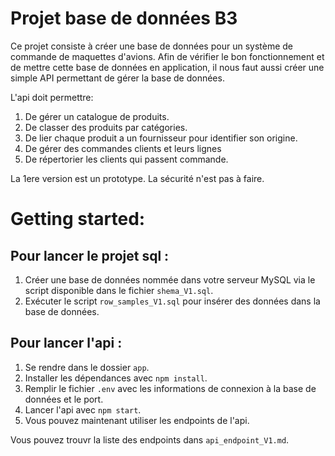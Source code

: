 # Projet base de données B3

Ce projet consiste à créer une base de données pour un système de commande de maquettes d'avions. Afin de vérifier le bon fonctionnement et de mettre cette base de données en application, il nous faut aussi créer une simple API permettant de gérer la base de données.

L'api doit permettre: 
1. De gérer un catalogue de produits.
2. De classer des produits par catégories.
3. De lier chaque produit a un fournisseur pour identifier son origine.
4. De gérer des commandes clients et leurs lignes
5. De répertorier les clients qui passent commande.

La 1ere version est un prototype. La sécurité n'est pas à faire.

# Getting started:

## Pour lancer le projet sql :

1. Créer une base de données nommée dans votre serveur MySQL via le script disponible dans le fichier `shema_V1.sql`.
2. Exécuter le script `row_samples_V1.sql` pour insérer des données dans la base de données.

## Pour lancer l'api :

1. Se rendre dans le dossier `app`.
2. Installer les dépendances avec `npm install`.
3. Remplir le fichier `.env` avec les informations de connexion à la base de données et le port.
4. Lancer l'api avec `npm start`.
5. Vous pouvez maintenant utiliser les endpoints de l'api.

Vous pouvez trouvr la liste des endpoints dans `api_endpoint_V1.md`.
